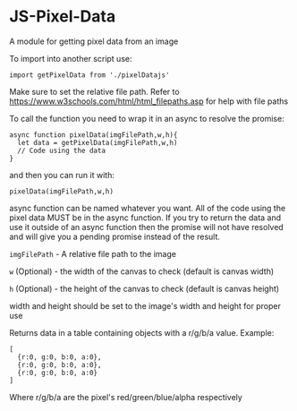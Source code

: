 # JS-Pixel-Data
A module for getting pixel data from an image

To import into another script use:

```
import getPixelData from './pixelDatajs'
```

Make sure to set the relative file path. Refer to https://www.w3schools.com/html/html_filepaths.asp for help with file paths



To call the function you need to wrap it in an async to resolve the promise:

 ```
 async function pixelData(imgFilePath,w,h){
   let data = getPixelData(imgFilePath,w,h)
   // Code using the data
 }
 ```
 and then you can run it with:
 ```
 pixelData(imgFilePath,w,h)
 ```
 
 async function can be named whatever you want. All of the code using the pixel data MUST be in the async function. If you try to return the data and use it outside of an async function then the promise will not have resolved and will give you a pending promise instead of the result.
 
 `imgFilePath` - A relative file path to the image
 
 `w` (Optional) - the width of the canvas to check (default is canvas width)
 
 `h` (Optional) - the height of the canvas to check (default is canvas height)
 
 width and height should be set to the image's width and height for proper use

Returns data in a table containing objects with a r/g/b/a value. Example:
```
[
  {r:0, g:0, b:0, a:0},
  {r:0, g:0, b:0, a:0},
  {r:0, g:0, b:0, a:0}
]
```

Where r/g/b/a are the pixel's red/green/blue/alpha respectively
